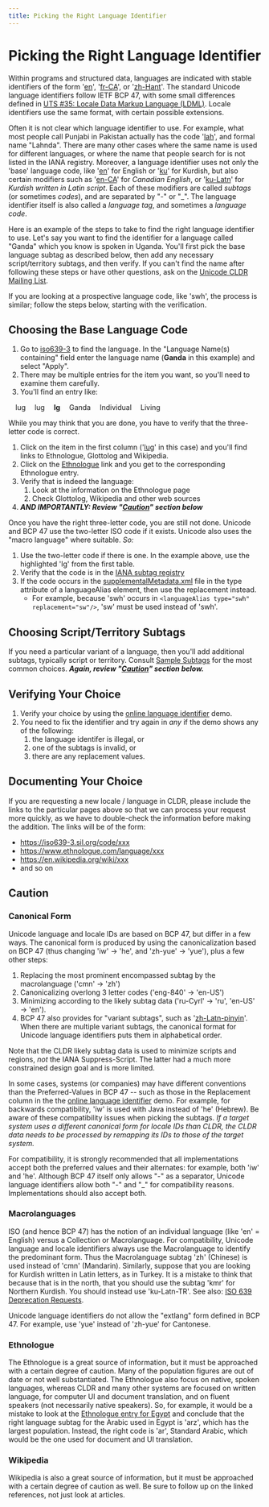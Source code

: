 ```yaml
---
title: Picking the Right Language Identifier
---
```


# Picking the Right Language Identifier

Within programs and structured data, languages are indicated with stable identifiers of the form '[en](http://unicode.org/cldr/utility/languageid.jsp?a=en)', '[fr\-CA](http://unicode.org/cldr/utility/languageid.jsp?a=fr-CA)', or '[zh\-Hant](http://unicode.org/cldr/utility/languageid.jsp?a=zh-Hant&l=en)'. The standard Unicode language identifiers follow IETF BCP 47, with some small differences defined in [UTS \#35: Locale Data Markup Language (LDML)](http://www.unicode.org/reports/tr35/). Locale identifiers use the same format, with certain possible extensions.

Often it is not clear which language identifier to use. For example, what most people call Punjabi in Pakistan actually has the code '[lah](http://unicode.org/cldr/utility/languageid.jsp?a=lah)', and formal name "Lahnda". There are many other cases where the same name is used for different languages, or where the name that people search for is not listed in the IANA registry. Moreover, a language identifier uses not only the 'base' language code, like '[en](http://unicode.org/cldr/utility/languageid.jsp?a=en)' for English or '[ku](http://unicode.org/cldr/utility/languageid.jsp?a=ku)' for Kurdish, but also certain modifiers such as '[en\-CA](http://unicode.org/cldr/utility/languageid.jsp?a=en-CA)' for *Canadian English*, or '[ku\-Latn](http://ku-Latn)' for *Kurdish written in Latin script*. Each of these modifiers are called *subtags* (or sometimes *codes*), and are separated by "\-" or "\_". The language identifier itself is also called a *language tag*, and sometimes a *language code*.

Here is an example of the steps to take to find the right language identifier to use. Let's say you want to find the identifier for a language called "Ganda" which you know is spoken in Uganda. You'll first pick the base language subtag as described below, then add any necessary script/territory subtags, and then verify. If you can't find the name after following these steps or have other questions, ask on the [Unicode CLDR Mailing List](http://www.unicode.org/consortium/distlist.html#cldr_list).

If you are looking at a prospective language code, like 'swh', the process is similar; follow the steps below, starting with the verification.

## Choosing the Base Language Code

1. Go to [iso639\-3](https://iso639-3.sil.org/code_tables/639/data) to find the language. In the "Language Name(s) containing" field enter the language name (**Ganda** in this example) and select "Apply".
2. There may be multiple entries for the item you want, so you'll need to examine them carefully.
3. You'll find an entry like:

&emsp;lug&emsp; lug&emsp; **lg**&emsp; Ganda&emsp; Individual&emsp; Living

While you may think that you are done, you have to verify that the three\-letter code is correct.

1. Click on the item in the first column ('[lug](https://iso639-3.sil.org/code/lug)' in this case) and you'll find links to Ethnologue, Glottolog and Wikipedia.
2. Click on the [Ethnologue](http://www.ethnologue.com/language/lug) link and you get to the corresponding Ethnologue entry.
3. Verify that is indeed the language:
	1. Look at the information on the Ethnologue page
	2. Check Glottolog, Wikipedia and other web sources
4. ***AND IMPORTANTLY: Review "[Caution](#caution)" section below***

Once you have the right three\-letter code, you are still not done. Unicode and BCP 47 use the two\-letter ISO code if it exists. Unicode also uses the "macro language" where suitable. *So:*


1. Use the two\-letter code if there is one. In the example above, use the highlighted 'lg' from the first table.
2. Verify that the code is in the [IANA subtag registry](http://www.iana.org/assignments/language-subtag-registry)
3. If the code occurs in the [supplementalMetadata.xml](http://github.com/unicode-org/cldr/blob/main/common/supplemental/supplementalMetadata.xml) file in the type attribute of a languageAlias element, then use the replacement instead.
	- For example, because 'swh' occurs in `<languageAlias type="swh" replacement="sw"/>`, 'sw' must be used instead of 'swh'.


## Choosing Script/Territory Subtags

If you need a particular variant of a language, then you'll add additional subtags, typically script or territory. Consult [Sample Subtags](http://unicode.org/cldr/utility/sample_subtags.html) for the most common choices. ***Again, review "[Caution](#caution)" section below.***

## Verifying Your Choice

1. Verify your choice by using the [online language identifier](http://unicode.org/cldr/utility/languageid.jsp) demo.
2. You need to fix the identifier and try again in *any* if the demo shows any of the following:
	1. the language identifer is illegal, or
	2. one of the subtags is invalid, or
	3. there are any replacement values.

## Documenting Your Choice

If you are requesting a new locale / language in CLDR, please include the links to the particular pages above so that we can process your request more quickly, as we have to double-check the information before making the addition. The links will be of the form:


- https://iso639-3.sil.org/code/xxx
- https://www.ethnologue.com/language/xxx
- https://en.wikipedia.org/wiki/xxx
- and so on

## Caution

### Canonical Form

Unicode language and locale IDs are based on BCP 47, but differ in a few ways. The canonical form is produced by using the canonicalization based on BCP 47 (thus changing 'iw' → 'he', and 'zh\-yue' → 'yue'), plus a few other steps:

1. Replacing the most prominent encompassed subtag by the macrolanguage ('cmn' → 'zh')
2. Canonicalizing overlong 3 letter codes ('eng\-840' → 'en\-US')
3. Minimizing according to the likely subtag data ('ru\-Cyrl' → 'ru', 'en\-US' → 'en').
4. BCP 47 also provides for "variant subtags", such as '[zh\-Latn\-pinyin](http://unicode.org/cldr/utility/languageid.jsp?a=zh-Latn-pinyin)'. When there are multiple variant subtags, the canonical format for Unicode language identifiers puts them in alphabetical order.

Note that the CLDR likely subtag data is used to minimize scripts and regions, *not* the IANA Suppress\-Script. The latter had a much more constrained design goal and is more limited.


In some cases, systems (or companies) may have different conventions than the Preferred\-Values in BCP 47 \-\- such as those in the Replacement column in the the [online language identifier](http://unicode.org/cldr/utility/languageid.jsp) demo. For example, for backwards compatibility, 'iw' is used with Java instead of 'he' (Hebrew). Be aware of these compatibility issues when picking the subtags. *If a target system uses a different canonical form for locale IDs than CLDR, the CLDR data needs to be processed by remapping its IDs to those of the target system.*

For compatibility, it is strongly recommended that all implementations accept both the preferred values and their alternates: for example, both 'iw' and 'he'. Although BCP 47 itself only allows "\-" as a separator, Unicode language identifiers allow both "\-" and "\_" for compatibility reasons. Implementations should also accept both.

### Macrolanguages

ISO (and hence BCP 47\) has the notion of an individual language (like 'en' \= English) versus a Collection or Macrolanguage. For compatibility, Unicode language and locale identifiers always use the Macrolanguage to identify the predominant form. Thus the Macrolanguage subtag 'zh' (Chinese) is used instead of 'cmn' (Mandarin). Similarly, suppose that you are looking for Kurdish written in Latin letters, as in Turkey. It is a mistake to think that because that is in the north, that you should use the subtag 'kmr' for Northern Kurdish. You should instead use 'ku\-Latn\-TR'. See also: [ISO 639 Deprecation Requests](/development/development-process/design-proposals/iso-639-deprecation-requests-draft).

Unicode language identifiers do not allow the "extlang" form defined in BCP 47\. For example, use 'yue' instead of 'zh\-yue' for Cantonese.

### Ethnologue

The Ethnologue is a great source of information, but it must be approached with a certain degree of caution. Many of the population figures are out of date or not well substantiated. The Ethnologue also focus on native, spoken languages, whereas CLDR and many other systems are focused on written language, for computer UI and document translation, and on fluent speakers (not necessarily native speakers). So, for example, it would be a mistake to look at the [Ethnologue entry for Egypt](https://www.ethnologue.com/country/EG/) and conclude that the right language subtag for the Arabic used in Egypt is 'arz', which has the largest population. Instead, the right code is 'ar', Standard Arabic, which would be the one used for document and UI translation.


### Wikipedia

Wikipedia is also a great source of information, but it must be approached with a certain degree of caution as well. Be sure to follow up on the linked references, not just look at articles.








